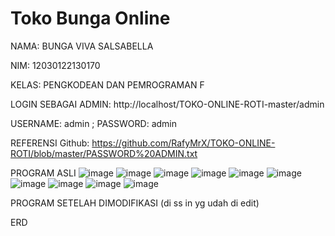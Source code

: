 # Toko Bunga Online
NAMA: BUNGA VIVA SALSABELLA

NIM: 12030122130170

KELAS: PENGKODEAN DAN PEMROGRAMAN F

LOGIN SEBAGAI ADMIN: http://localhost/TOKO-ONLINE-ROTI-master/admin

USERNAME: admin ; PASSWORD: admin


REFERENSI Github: https://github.com/RafyMrX/TOKO-ONLINE-ROTI/blob/master/PASSWORD%20ADMIN.txt

PROGRAM ASLI
![image](https://github.com/bungaviva123/PengkodeanDanPemrograman-Sistem-Toko-Bunga-Florist-UTS/assets/167213370/9980da27-bc0c-4103-a029-899d4606816d)
![image](https://github.com/bungaviva123/PengkodeanDanPemrograman-Sistem-Toko-Bunga-Florist-UTS/assets/167213370/684208f9-cc14-49e6-bd32-d0fdff518bf6)
![image](https://github.com/bungaviva123/PengkodeanDanPemrograman-Sistem-Toko-Bunga-Florist-UTS/assets/167213370/e1481f0a-db31-4251-8402-2644f0c9d352)
![image](https://github.com/bungaviva123/PengkodeanDanPemrograman-Sistem-Toko-Bunga-Florist-UTS/assets/167213370/efbc2187-a981-4847-a3cd-6f9d9f7204e3)
![image](https://github.com/bungaviva123/PengkodeanDanPemrograman-Sistem-Toko-Bunga-Florist-UTS/assets/167213370/ac6170f7-d762-438c-885b-2a31e141c329)
![image](https://github.com/bungaviva123/PengkodeanDanPemrograman-Sistem-Toko-Bunga-Florist-UTS/assets/167213370/d5a6c14a-c298-443e-a8b0-b6e5d5eee2fa)
![image](https://github.com/bungaviva123/PengkodeanDanPemrograman-Sistem-Toko-Bunga-Florist-UTS/assets/167213370/2f9ba8a3-9a54-41b8-b292-30a31d7732c5)
![image](https://github.com/bungaviva123/PengkodeanDanPemrograman-Sistem-Toko-Bunga-Florist-UTS/assets/167213370/b819a26b-2cb8-4cd2-9624-c1f4259e24e1)
![image](https://github.com/bungaviva123/PengkodeanDanPemrograman-Sistem-Toko-Bunga-Florist-UTS/assets/167213370/62fe70a9-4b24-4576-b5d1-814cdeef2694)
![image](https://github.com/bungaviva123/PengkodeanDanPemrograman-Sistem-Toko-Bunga-Florist-UTS/assets/167213370/5573865a-f83d-4c69-bcd0-62c2850785ed)

PROGRAM SETELAH DIMODIFIKASI
(di ss in yg udah di edit)

ERD
